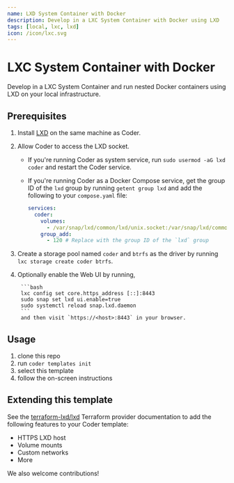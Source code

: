 ```yaml
---
name: LXD System Container with Docker
description: Develop in a LXC System Container with Docker using LXD
tags: [local, lxc, lxd]
icon: /icon/lxc.svg
---
```


# LXC System Container with Docker
Develop in a LXC System Container and run nested Docker containers using LXD on your local infrastructure.

## Prerequisites

1. Install [LXD](https://canonical.com/lxd) on the same machine as Coder.
2. Allow Coder to access the LXD socket.
    - If you're running Coder as system service, run `sudo usermod -aG lxd coder` and restart the Coder service.
    - If you're running Coder as a Docker Compose service, get the group ID of the `lxd` group by running `getent group lxd` and add the following to your `compose.yaml` file:

        ```yaml
        services:
          coder:
            volumes:
              - /var/snap/lxd/common/lxd/unix.socket:/var/snap/lxd/common/lxd/unix.socket
            group_add:
              - 120 # Replace with the group ID of the `lxd` group
        ```
3. Create a storage pool named `coder` and `btrfs` as the driver by running `lxc storage create coder btrfs`.
4. Optionally enable the Web UI by running,
    
        ```bash
        lxc config set core.https_address [::]:8443
        sudo snap set lxd ui.enable=true
        sudo systemctl reload snap.lxd.daemon
        ```
        and then visit `https://<host>:8443` in your browser.

## Usage

1. clone this repo
2. run `coder templates init`
3. select this template
4. follow the on-screen instructions

## Extending this template

See the [terraform-lxd/lxd](https://registry.terraform.io/providers/terraform-lxd/lxd/latest/docs) Terraform provider documentation to
add the following features to your Coder template:

- HTTPS LXD host
- Volume mounts
- Custom networks
- More

We also welcome contributions!
